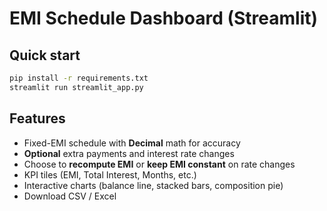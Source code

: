 
# EMI Schedule Dashboard (Streamlit)

## Quick start
```bash
pip install -r requirements.txt
streamlit run streamlit_app.py
```

## Features
- Fixed-EMI schedule with **Decimal** math for accuracy
- **Optional** extra payments and interest rate changes
- Choose to **recompute EMI** or **keep EMI constant** on rate changes
- KPI tiles (EMI, Total Interest, Months, etc.)
- Interactive charts (balance line, stacked bars, composition pie)
- Download CSV / Excel
